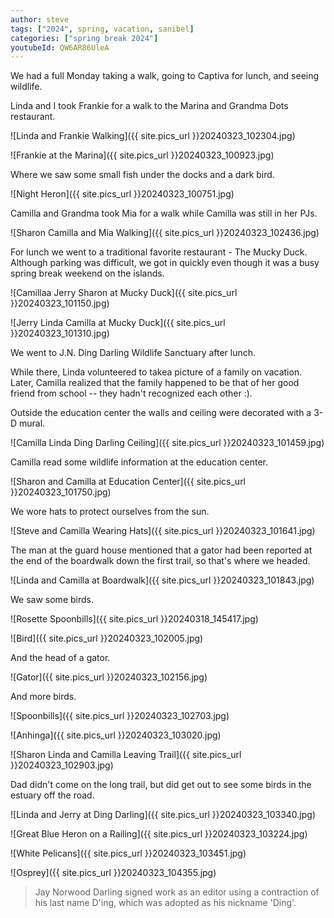 ```yaml
---
author: steve
tags: ["2024", spring, vacation, sanibel]
categories: ["spring break 2024"]
youtubeId: QW6AR86UleA
---
```

We had a full Monday taking a walk, going to Captiva for lunch, and seeing wildlife.  

Linda and I took Frankie for a walk to the Marina and Grandma Dots restaurant.  

![Linda and Frankie Walking]({{ site.pics_url }}20240323_102304.jpg)  

![Frankie at the Marina]({{ site.pics_url }}20240323_100923.jpg) 

Where we saw some small fish under the docks and a dark bird.  

![Night Heron]({{ site.pics_url }}20240323_100751.jpg)  

Camilla and Grandma took Mia for a walk while Camilla was still in her PJs.  

![Sharon Camilla and Mia Walking]({{ site.pics_url }}20240323_102436.jpg) 

For lunch we went to a traditional favorite restaurant - The Mucky Duck.  Although parking was difficult, we got in quickly even though it was a busy spring break weekend on the islands.  

![Camillaa Jerry Sharon at Mucky Duck]({{ site.pics_url }}20240323_101150.jpg)  


![Jerry Linda Camilla at Mucky Duck]({{ site.pics_url }}20240323_101310.jpg)  


We went to J.N. Ding Darling Wildlife Sanctuary after lunch.  

While there, Linda volunteered to takea picture of a family on vacation.  Later, Camilla realized that the family happened to be that of her good friend from school -- they hadn't recognized each other :).  

Outside the education center the walls and ceiling were decorated with a 3-D mural.  

![Camilla Linda Ding Darling Ceiling]({{ site.pics_url }}20240323_101459.jpg)  


Camilla read some wildlife information at the education center.  

![Sharon and Camilla at Education Center]({{ site.pics_url }}20240323_101750.jpg)  

We wore hats to protect ourselves from the sun.  

![Steve and Camilla Wearing Hats]({{ site.pics_url }}20240323_101641.jpg)  


The man at the guard house mentioned that a gator had been reported at the end of the boardwalk down the first trail, so that's where we headed.  

![Linda and Camilla at Boardwalk]({{ site.pics_url }}20240323_101843.jpg)  

We saw some birds.  

![Rosette Spoonbills]({{ site.pics_url }}20240318_145417.jpg)  


![Bird]({{ site.pics_url }}20240323_102005.jpg)  

And the head of a gator.  

![Gator]({{ site.pics_url }}20240323_102156.jpg)  


And more birds.  

![Spoonbills]({{ site.pics_url }}20240323_102703.jpg)  

![Anhinga]({{ site.pics_url }}20240323_103020.jpg)  

![Sharon Linda and Camilla Leaving Trail]({{ site.pics_url }}20240323_102903.jpg)  

Dad didn't come on the long trail, but did get out to see some birds in the estuary off the road.  

![Linda and Jerry at Ding Darling]({{ site.pics_url }}20240323_103340.jpg)  

![Great Blue Heron on a Railing]({{ site.pics_url }}20240323_103224.jpg)  

![White Pelicans]({{ site.pics_url }}20240323_103451.jpg)  

![Osprey]({{ site.pics_url }}20240323_104355.jpg) 

> Jay Norwood Darling signed work as an editor using a contraction of his last name D'ing, which was adopted as his nickname 'Ding'.  

